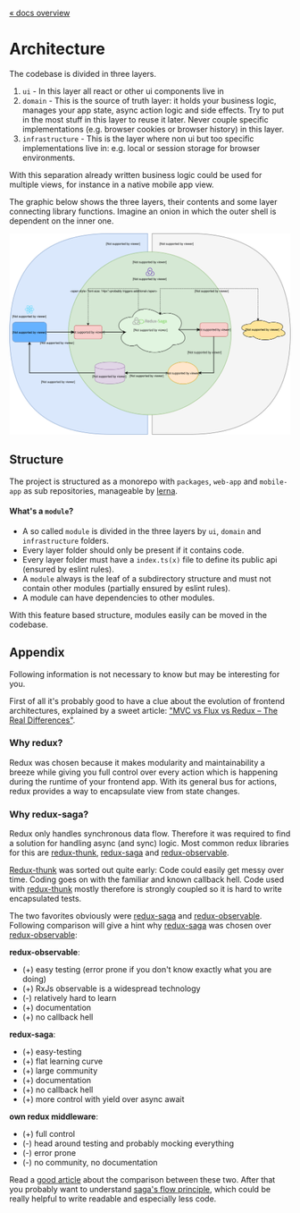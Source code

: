 [« docs overview](../README.md)

# Architecture
The codebase is divided in three layers.
1. `ui` - In this layer all react or other ui components live in
2. `domain` - This is the source of truth layer: it holds your business logic, manages your app state, async action logic and side effects. Try to put in the most stuff in this layer to reuse it later. Never couple specific implementations (e.g. browser cookies or browser history) in this layer.
3. `infrastructure` - This is the layer where non ui but too specific implementations live in: e.g. local or session storage for browser environments.

With this separation already written business logic could be used for multiple views,
for instance in a native mobile app view.

The graphic below shows the three layers, their contents and some layer connecting library functions.
Imagine an onion in which the outer shell is dependent on the inner one.

![architecture](assets/architecture.svg)

## Structure
The project is structured as a monorepo with `packages`, `web-app`
and `mobile-app` as sub repositories, manageable by [lerna](https://lerna.js.org/).

#### What's a  `module`?
- A so called `module` is divided in the three layers by `ui`, `domain` and `infrastructure` folders.
- Every layer folder should only be present if it contains code.
- Every layer folder must have a `index.ts(x)` file to define its public api (ensured by eslint rules).
- A `module` always is the leaf of a subdirectory structure and must not contain other modules (partially ensured by eslint rules).
- A module can have dependencies to other modules.

With this feature based structure, modules easily can be moved in the codebase.

## Appendix
Following information is not necessary to know but may be interesting for you.

First of all it's probably good to have a clue about the evolution of frontend architectures,
explained by a sweet article:
["MVC vs Flux vs Redux – The Real Differences"](https://www.clariontech.com/blog/mvc-vs-flux-vs-redux-the-real-differences).

### Why redux?
Redux was chosen because it makes modularity and maintainability a breeze
while giving you full control over every action which is happening during the runtime
of your frontend app.
With its general bus for actions, redux provides a way to encapsulate view from state changes.

### Why redux-saga?
Redux only handles synchronous data flow.
Therefore it was required to find a solution for handling async (and sync) logic.
Most common redux libraries for this are [redux-thunk](https://www.npmjs.com/package/redux-thunk),
[redux-saga](http://redux-saga.js.org) and [redux-observable](http://redux-observable.js.org).

[Redux-thunk](https://www.npmjs.com/package/redux-thunk) was sorted out quite early:
Code could easily get messy over time.
Coding goes on with the familiar and known callback hell.
Code used with [redux-thunk](https://www.npmjs.com/package/redux-thunk)
mostly therefore is strongly coupled so it is hard to write encapsulated tests.

The two favorites obviously were [redux-saga](http://redux-saga.js.org) and [redux-observable](http://redux-observable.js.org).
Following comparison will give a hint why [redux-saga](http://redux-saga.js.org) was chosen over [redux-observable](http://redux-observable.js.org):

**redux-observable**:
- (+) easy testing (error prone if you don't know exactly what you are doing)
- (+) RxJs observable is a widespread technology
- (-) relatively hard to learn
- (+) documentation
- (+) no callback hell

**redux-saga**:
- (+) easy-testing
- (+) flat learning curve
- (+) large community
- (+) documentation
- (+) no callback hell
- (+) more control with yield over async await

**own redux middleware**:
- (+) full control 
- (-) head around testing and probably mocking everything
- (-) error prone
- (-) no community, no documentation

Read a [good article](https://shift.infinite.red/redux-observable-epics-vs-redux-sagas-8e53610c0eda)
about the comparison between these two. After that you probably want to understand [saga's flow principle](https://redux-saga.js.org/docs/advanced/NonBlockingCalls.html),
which could be really helpful to write readable and especially less code.
